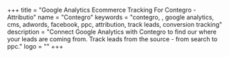 +++
title = "Google Analytics Ecommerce Tracking For Contegro - Attributio"
name = "Contegro"
keywords = "contegro, , google analytics, cms, adwords, facebook, ppc, attribution, track leads, conversion tracking"
description = "Connect Google Analytics with Contegro to find our where your leads are coming from. Track leads from the source - from search to ppc."
logo = ""
+++
